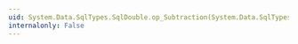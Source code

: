 ```yaml
---
uid: System.Data.SqlTypes.SqlDouble.op_Subtraction(System.Data.SqlTypes.SqlDouble,System.Data.SqlTypes.SqlDouble)
internalonly: False
---
```

